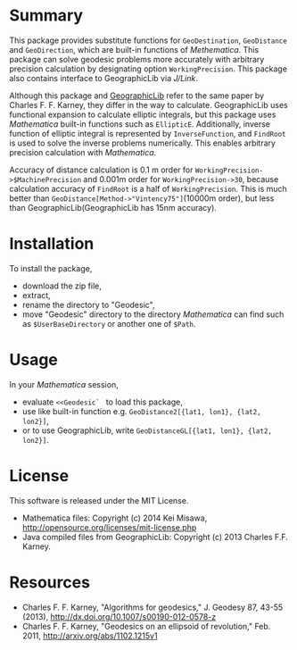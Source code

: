 # Summary
 This package provides substitute functions for `GeoDestination`, `GeoDistance` and `GeoDirection`, which are built-in functions of _Methematica_. This package can solve geodesic problems more accurately with arbitrary precision calculation by designating option `WorkingPrecision`. This package also contains interface to GeographicLib via _J/Link_.

 Although this package and [GeographicLib](http://geographiclib.sourceforge.net/) refer to the same paper by Charles F. F. Karney, they differ in the way to calculate. GeographicLib uses functional expansion to calculate elliptic integrals, but this package uses _Mathematica_ built-in functions such as `EllipticE`. Additionally, inverse function of elliptic integral is represented by `InverseFunction`, and `FindRoot` is used to solve the inverse problems numerically. This enables arbitrary precision calculation with _Mathematica_.

 Accuracy of distance calculation is 0.1 m order for `WorkingPrecision->$MachinePrecision` and 0.001m order for `WorkingPrecision->30`, because calculation accuracy of `FindRoot` is a half of `WorkingPrecision`. This is much better than `GeoDistance[Method->"Vintency75"]`(10000m order), but less than GeographicLib(GeographicLib has 15nm accuracy).

# Installation
 To install the package, 
+ download the zip file,
+ extract,
+ rename the directory to "Geodesic",
+ move "Geodesic" directory to the directory _Mathematica_ can find such as `$UserBaseDirectory` or another one of `$Path`.

# Usage
 In your _Mathematica_ session,
+ evaluate ``<<Geodesic` `` to load this package,
+ use like built-in function e.g. `GeoDistance2[{lat1, lon1}, {lat2, lon2}]`,
+ or to use GeographicLib, write `GeoDistanceGL[{lat1, lon1}, {lat2, lon2}]`.

# License
 This software is released under the MIT License.
* Mathematica files: Copyright (c) 2014 Kei Misawa, http://opensource.org/licenses/mit-license.php
* Java compiled files from GeographicLib: Copyright (c) 2013 Charles F.F. Karney.

# Resources
* Charles F. F. Karney, "Algorithms for geodesics," J. Geodesy 87, 43-55 (2013), http://dx.doi.org/10.1007/s00190-012-0578-z
* Charles F. F. Karney, "Geodesics on an ellipsoid of revolution," Feb. 2011, http://arxiv.org/abs/1102.1215v1
